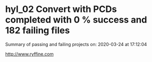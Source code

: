 # hyl_02 Convert with PCDs completed with 0 % success and 182 failing files

Summary of passing and failing projects on: 2020-03-24 at 17:12:04

http://www.ryffine.com
